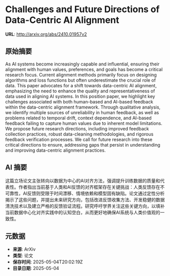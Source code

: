 # Challenges and Future Directions of Data-Centric AI Alignment

**URL**: http://arxiv.org/abs/2410.01957v2

## 原始摘要

As AI systems become increasingly capable and influential, ensuring their
alignment with human values, preferences, and goals has become a critical
research focus. Current alignment methods primarily focus on designing
algorithms and loss functions but often underestimate the crucial role of data.
This paper advocates for a shift towards data-centric AI alignment, emphasizing
the need to enhance the quality and representativeness of data used in aligning
AI systems. In this position paper, we highlight key challenges associated with
both human-based and AI-based feedback within the data-centric alignment
framework. Through qualitative analysis, we identify multiple sources of
unreliability in human feedback, as well as problems related to temporal drift,
context dependence, and AI-based feedback failing to capture human values due
to inherent model limitations. We propose future research directions, including
improved feedback collection practices, robust data-cleaning methodologies, and
rigorous feedback verification processes. We call for future research into
these critical directions to ensure, addressing gaps that persist in
understanding and improving data-centric alignment practices.


## AI 摘要

这篇立场论文主张转向以数据为中心的AI对齐方法，强调提升训练数据的质量和代表性。作者指出当前基于人类和AI反馈的对齐框架存在关键挑战：人类反馈存在不可靠性，AI反馈则受限于时间漂移、情境依赖和模型固有缺陷。论文通过定性分析揭示了这些问题，并提出未来研究方向，包括改进反馈收集方法、开发稳健的数据清洗技术以及建立严格的反馈验证流程。研究呼吁学界关注这些关键方向，以填补当前数据中心化对齐实践中的认知空白，从而更好地确保AI系统与人类价值观的一致性。

## 元数据

- **来源**: ArXiv
- **类型**: 论文
- **保存时间**: 2025-05-04T20:02:19Z
- **目录日期**: 2025-05-04
